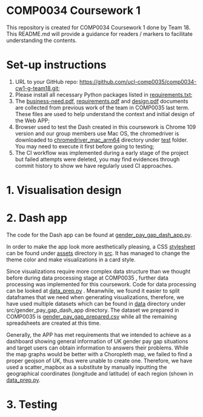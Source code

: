 # COMP0034 Coursework 1

This repository is created for COMP0034 Coursework 1 done by Team 18. This README.md will provide a guidance for readers
 / markers to facilitate understanding the contents.

# Set-up instructions

1. URL to your GitHub repo: https://github.com/ucl-comp0035/comp0034-cw1-g-team18.git;
2. Please install all necessary Python packages listed in [requirements.txt](requirements.txt);
3. The [business-need.pdf](business-need.pdf), [requirements.pdf](requirements.pdf) and [design.pdf](design.pdf) documents 
are collected from previous work of the team in COMP0035 last term. These files are used to help understand the context 
and initial design of the Web APP;
4. Browser used to test the Dash created in this coursework is Chrome 109 version and our group members use Mac OS, 
the chromedriver is downloaded to [chromedriver_mac_arm64](test/chromedriver_mac_arm64) directory under [test](test) 
folder. You may need to execute it first before going to testing;
5. The CI workflow was implemented during a early stage of the project but failed attempts were deleted, you may find 
evidences through commit history to show we have regularly used CI approaches.

# 1. Visualisation design



# 2. Dash app

The code for the Dash app can be found at [gender_pay_gap_dash_app.py](src/gender_pay_gap_dash_app/gender_pay_gap_dash_app.py).

In order to make the app look more aesthetically pleasing, a CSS [stylesheet](src/gender_pay_gap_dash_app/assets/style.css) 
can be found under [assets](src/gender_pay_gap_dash_app/assets) directory in [src](src). It has managed to change the theme 
color and make visualizations in a card style.

Since visualizations require more complex data structure than we thought before during data processing stage at COMP0035
, further data processing was implemented for this coursework. Code for data processing can be looked at [data_prep.py](data_prep.py)
. Meanwhile, we found it easier to split dataframes that we need when generating visualizations, therefore, we have used 
multiple datasets which can be found in [data](src/gender_pay_gap_dash_app/data) directory under src/gender_pay_gap_dash_app 
directory. The dataset we prepared in COMP0035 is [gender_pay_gap_prepared.csv](src/gender_pay_gap_dash_app/data/gender_pay_gap_prepared.csv) 
while all the remaining spreadsheets are created at this time.

Generally, the APP has met requirements that we intended to achieve as a dashboard showing general information of UK 
gender pay gap situations and target users can obtain information to answers their problems. While the map graphs would 
be better with a Choropleth map, we failed to find a proper geojson of UK, thus were unable to create one. Therefore, we 
have used a scatter_mapbox as a substitute by manually inputting the geographical coordinates (longitude and latitude) of 
each region (shown in [data_prep.py](data_prep.py).

# 3. Testing


